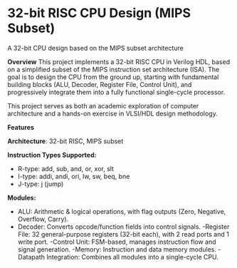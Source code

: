 # 32-bit RISC CPU Design (MIPS Subset)
A 32-bit CPU design based on the MIPS subset architecture

**Overview**
This project implements a 32-bit RISC CPU in Verilog HDL, based on a simplified subset of the MIPS instruction set architecture (ISA). The goal is to design the CPU from the ground up, starting with fundamental building blocks (ALU, Decoder, Register File, Control Unit), and progressively integrate them into a fully functional single-cycle processor.

This project serves as both an academic exploration of computer architecture and a hands-on exercise in VLSI/HDL design methodology.

**Features**

**Architecture**: 32-bit RISC, MIPS subset

**Instruction Types Supported:**

- R-type: add, sub, and, or, xor, slt
- I-type: addi, andi, ori, lw, sw, beq, bne
- J-type: j (jump)

**Modules:**

- ALU: Arithmetic & logical operations, with flag outputs (Zero, Negative, Overflow, Carry).
- Decoder: Converts opcode/function fields into control signals.
-Register File: 32 general-purpose registers (32-bit each), with 2 read ports and 1 write port.
-Control Unit: FSM-based, manages instruction flow and signal generation.
-Memory: Instruction and data memory modules.
-Datapath Integration: Combines all modules into a single-cycle CPU.

